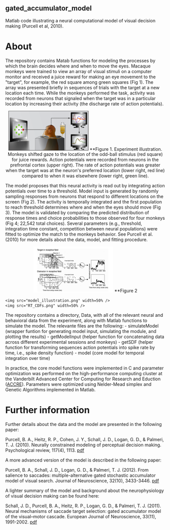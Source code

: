 ## gated_accumulator_model

Matlab code illustrating a neural computational model of visual decision making (Purcell et al, 2010).

# About

The repository contains Matab functions for modeling the processes by which the brain decides where and when to move the eyes.  Macaque monkeys were trained to view an array of visual stimuli on a computer monitor and received a juice reward for making an eye movement to the "target", for example, the red square among green squares (Fig 1).  The array was presented briefly in sequences of trials with the target at a new location each time.  While the monkeys performed the task, activity was recorded from neurons that signaled when the target was in a particular location by increasing their activity (the discharge rate of action potentials).  

<p align="center">
    <img src="visual_search.png" width=50% />
    **Figure 1. Experiment illustration.  Monkeys shifted gaze to the location of the odd-ball stimulus (red square) for juice rewards.  Action potentials were recorded from neurons in the prefrontal cortex (upper right).  The rate of action potentials was greater when the target was at the neuron's preferred location (lower right, red line) compared to when it was elsewhere (lower right, green line).
</p>

The model proposes that this neural activity is read out by integrating action potentials over time to a threshold.  Model input is generated by randomly sampling responses from neurons that respond to different locations on the screen (Fig 2).  The  activity is temporally integrated and the first population to reach threshold determines where and when the eyes should move (Fig 3).  The model is validated by comparing the predicted distribution of response times and choice probabilities to those observed for four monkeys (Fig 4; 22,542 total choices).  Several parameters (e.g., threshold, integration time constant, competition between neural populations) were fitted to optimize the match to the monkeys behavior.  See Purcell et al. (2010) for more details about the data, model, and fitting procedure.

<p align="center">
    <img src="model_input.png" width=50% />
    **Figure 2

    <img src="model_illustration.png" width=50% />
    <img src="RT_CDFs.png" width=50% />
</p>

The repository contains a directory, Data, with all of the relevant neural and behavioral data from the experiment, along with Matlab functions to simulate the model.  The relevante files are the following:
    - simulateModel (wrapper funtion for generating model input, simulating the module, and plotting the results)
    - getModelInput (helper function for concatenating data across different  experimental sessions and monkeys)
    - getSDF (helper function for transforming sequences action potentials into spike rate by time, i.e., spike density function)
    - model (core model for temporal integration over time)

In practice, the core model functions were implemented in C and parameter optimization was performed on the high-performance computing cluster at the Vanderbilt Advanced Center for Computing for Research and Eduction ([ACCRE](http://www.accre.vanderbilt.edu/)).  Parameters were optimized using Nelder-Mead simplex and Genetic Algorithms implemented in Matlab.   


# Further information

Further details about the data and the model are presented in the following paper:

Purcell, B. A., Heitz, R. P., Cohen, J. Y., Schall, J. D., Logan, G. D., & Palmeri, T. J. (2010). Neurally constrained modeling of perceptual decision making. Psychological review, 117(4), 1113. [pdf](https://github.com/purcelba/purcelba.github.io/blob/master/docs/PurcellHeitzCohenSchallLoganPalmeri2010.pdf)

A more advanced version of the model is described in the following paper:

Purcell, B. A., Schall, J. D., Logan, G. D., & Palmeri, T. J. (2012). From salience to saccades: multiple-alternative gated stochastic accumulator model of visual search. Journal of Neuroscience, 32(10), 3433-3446. [pdf](https://github.com/purcelba/purcelba.github.io/blob/master/docs/PurcellSchallLoganPalmeri2012.pdf)

A lighter summary of the model and background about the neurophysiology of visual decision making can be found here:

Schall, J. D., Purcell, B. A., Heitz, R. P., Logan, G. D., & Palmeri, T. J. (2011). Neural mechanisms of saccade target selection: gated accumulator model of the visual–motor cascade. European Journal of Neuroscience, 33(11), 1991-2002. [pdf](https://github.com/purcelba/purcelba.github.io/blob/master/docs/SchallPurcellHeitzLoganPalmeri2011.pdf)

